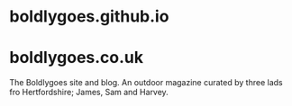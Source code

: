 # boldlygoes.github.io
# boldlygoes.co.uk
The Boldlygoes site and blog.
An outdoor magazine curated by three lads fro Hertfordshire; James, Sam and Harvey.
